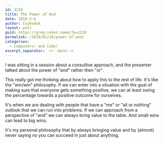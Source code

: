 ```yaml
---
id: 1210
title: The Power of And
date: 2018-3-6
author: tsykoduk
layout: post
guid: https://greg.nokes.name/?p=1210
permalink: /2018/02/26/power-of-and/
categories:
  - Computers! and Code!
excerpt_separator:  <!--more-->
---
```

I was sitting in a session about a consultive approach, and the presenter talked about the power of "and" rather then "or".
<!--more-->

This really got me thinking about how to apply this to the rest of life. It's like the "win/win" philosophy. If we can enter into a situation with the goal of making sure that everyone gets something positive, we can at least swing the percentage towards a positive outcome for ourselves.

It's when we are dealing with people that have a "me" or "all or nothing" outlook that we can run into problems. If we can approach from a perspective of "and" we can always bring value to the table. And small wins can lead to big wins.

It's my personal philosophy that by always bringing value and by (almost) never saying no you can succeed in just about anything.
